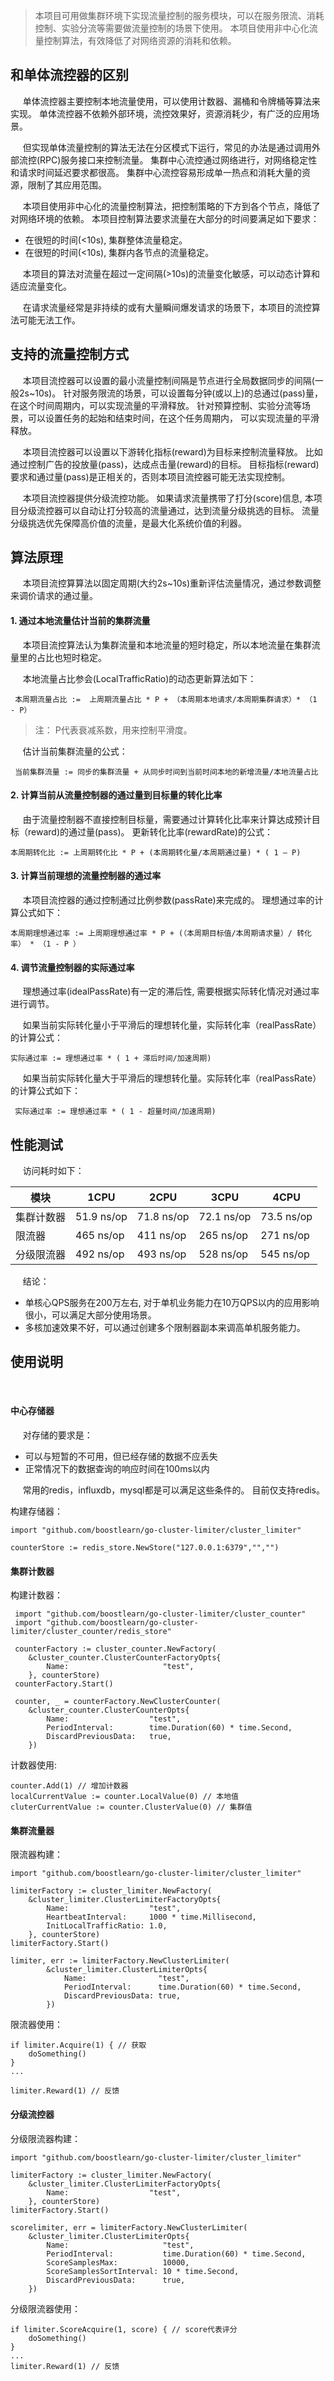 >本项目可用做集群环境下实现流量控制的服务模块，可以在服务限流、消耗控制、实验分流等需要做流量控制的场景下使用。
本项目使用非中心化流量控制算法，有效降低了对网络资源的消耗和依赖。

## 和单体流控器的区别
&nbsp;&nbsp;&nbsp;&nbsp;
单体流控器主要控制本地流量使用，可以使用计数器、漏桶和令牌桶等算法来实现。
单体流控器不依赖外部环境，流控效果好，资源消耗少，有广泛的应用场景。

&nbsp;&nbsp;&nbsp;&nbsp;
但实现单体流量控制的算法无法在分区模式下运行，常见的办法是通过调用外部流控(RPC)服务接口来控制流量。
集群中心流控通过网络进行，对网络稳定性和请求时间延迟要求都很高。
集群中心流控容易形成单一热点和消耗大量的资源，限制了其应用范围。

&nbsp;&nbsp;&nbsp;&nbsp;
本项目使用非中心化的流量控制算法，把控制策略的下方到各个节点，降低了对网络环境的依赖。
本项目控制算法要求流量在大部分的时间要满足如下要求：
 * 在很短的时间(<10s), 集群整体流量稳定。 
 * 在很短的时间(<10s), 集群内各节点的流量稳定。
 
&nbsp;&nbsp;&nbsp;&nbsp;
本项目的算法对流量在超过一定间隔(>10s)的流量变化敏感，可以动态计算和适应流量变化。

&nbsp;&nbsp;&nbsp;&nbsp;
在请求流量经常是非持续的或有大量瞬间爆发请求的场景下，本项目的流控算法可能无法工作。

## 支持的流量控制方式
&nbsp;&nbsp;&nbsp;&nbsp;
本项目流控器可以设置的最小流量控制间隔是节点进行全局数据同步的间隔(一般2s~10s)。
针对服务限流的场景，可以设置每分钟(或以上)的总通过(pass)量，在这个时间周期内，可以实现流量的平滑释放。
针对预算控制、实验分流等场景，可以设置任务的起始和结束时间，在这个任务周期内， 可以实现流量的平滑释放。

&nbsp;&nbsp;&nbsp;&nbsp;
本项目流控器可以设置以下游转化指标(reward)为目标来控制流量释放。
比如通过控制广告的投放量(pass)，达成点击量(reward)的目标。
目标指标(reward)要求和通过量(pass)是正相关的，否则本项目流控器可能无法实现控制。

&nbsp;&nbsp;&nbsp;&nbsp;
本项目流控器提供分级流控功能。
如果请求流量携带了打分(score)信息, 本项目分级流控器可以自动让打分较高的流量通过，达到流量分级挑选的目标。
流量分级挑选优先保障高价值的流量，是最大化系统价值的利器。

## 算法原理
&nbsp;&nbsp;&nbsp;&nbsp;
本项目流控算算法以固定周期(大约2s~10s)重新评估流量情况，通过参数调整来调价请求的通过量。

#### 1. 通过本地流量估计当前的集群流量
&nbsp;&nbsp;&nbsp;&nbsp;
本项目流控算法认为集群流量和本地流量的短时稳定，所以本地流量在集群流量里的占比也短时稳定。
 
&nbsp;&nbsp;&nbsp;&nbsp;
本地流量占比参会(LocalTrafficRatio)的动态更新算法如下：

     本周期流量占比 :=  上周期流量占比 * P + （本周期本地请求/本周期集群请求）* （1 - P）
     

> 注： P代表衰减系数，用来控制平滑度。

&nbsp;&nbsp;&nbsp;&nbsp;
估计当前集群流量的公式：

     当前集群流量 := 同步的集群流量 + 从同步时间到当前时间本地的新增流量/本地流量占比

#### 2. 计算当前从流量控制器的通过量到目标量的转化比率
&nbsp;&nbsp;&nbsp;&nbsp;
由于流量控制器不直接控制目标量，需要通过计算转化比率来计算达成预计目标（reward)的通过量(pass)。
更新转化比率(rewardRate)的公式：

    本周期转化比 := 上周期转化比 * P + (本周期转化量/本周期通过量) * ( 1 – P)

#### 3. 计算当前理想的流量控制器的通过率
&nbsp;&nbsp;&nbsp;&nbsp;
本项目流控器的通过控制通过比例参数(passRate)来完成的。
理想通过率的计算公式如下：

    本周期理想通过率 := 上周期理想通过率 * P + (（本周期目标值/本周期请求量）/ 转化率） * （1 - P ） 

#### 4. 调节流量控制器的实际通过率
&nbsp;&nbsp;&nbsp;&nbsp;
理想通过率(idealPassRate)有一定的滞后性, 需要根据实际转化情况对通过率进行调节。

&nbsp;&nbsp;&nbsp;&nbsp;
如果当前实际转化量小于平滑后的理想转化量，实际转化率（realPassRate）的计算公式：

    实际通过率 := 理想通过率 * ( 1 + 滞后时间/加速周期)

&nbsp;&nbsp;&nbsp;&nbsp;
如果当前实际转化量大于平滑后的理想转化量。实际转化率（realPassRate）的计算公式如下：

     实际通过率 := 理想通过率 * ( 1 - 超量时间/加速周期)

## 性能测试
&nbsp;&nbsp;&nbsp;&nbsp;
访问耗时如下：

|模块|1CPU|2CPU|3CPU|4CPU|
|----|----|----|----|---|
|集群计数器|51.9 ns/op|71.8 ns/op|72.1 ns/op|73.5 ns/op|
|限流器|465 ns/op|411 ns/op|265 ns/op|271 ns/op|
|分级限流器|492 ns/op|493 ns/op|528 ns/op|545 ns/op|

&nbsp;&nbsp;&nbsp;&nbsp;
结论： 
* 单核心QPS服务在200万左右, 对于单机业务能力在10万QPS以内的应用影响很小，可以满足大部分使用场景。
* 多核加速效果不好，可以通过创建多个限制器副本来调高单机服务能力。

## 使用说明
&nbsp;&nbsp;&nbsp;&nbsp;

#### 中心存储器
&nbsp;&nbsp;&nbsp;&nbsp;
对存储的要求是：
* 可以与短暂的不可用，但已经存储的数据不应丢失
* 正常情况下的数据查询的响应时间在100ms以内

&nbsp;&nbsp;&nbsp;&nbsp;
常用的redis，influxdb，mysql都是可以满足这些条件的。
目前仅支持redis。

构建存储器：

    import "github.com/boostlearn/go-cluster-limiter/cluster_limiter"
    
    counterStore := redis_store.NewStore("127.0.0.1:6379","","")

#### 集群计数器
构建计数器：

     import "github.com/boostlearn/go-cluster-limiter/cluster_counter"
     import "github.com/boostlearn/go-cluster-limiter/cluster_counter/redis_store"
     	
     counterFactory := cluster_counter.NewFactory(
    	&cluster_counter.ClusterCounterFactoryOpts{
    		Name:                     "test",
    	}, counterStore)
     counterFactory.Start()
    
     counter, _ = counterFactory.NewClusterCounter(
    	&cluster_counter.ClusterCounterOpts{
    		Name:                  "test",
    		PeriodInterval:        time.Duration(60) * time.Second,
    		DiscardPreviousData:   true,
    	})
    
计数器使用: 

    counter.Add(1) // 增加计数器
    localCurrentValue := counter.LocalValue(0) // 本地值
    cluterCurrentValue := counter.ClusterValue(0) // 集群值
    
#### 集群流量器
限流器构建：
    
    import "github.com/boostlearn/go-cluster-limiter/cluster_limiter"
    
    limiterFactory := cluster_limiter.NewFactory(
    	&cluster_limiter.ClusterLimiterFactoryOpts{
    		Name:                  "test",
    		HeartbeatInterval:     1000 * time.Millisecond,
    		InitLocalTrafficRatio: 1.0,
    	}, counterStore)
    limiterFactory.Start()
    
    limiter, err := limiterFactory.NewClusterLimiter(
    		&cluster_limiter.ClusterLimiterOpts{
    			Name:                "test",
    			PeriodInterval:      time.Duration(60) * time.Second,
    			DiscardPreviousData: true,
    		})

限流器使用：
    
    if limiter.Acquire(1) { // 获取
    	doSomething()
    }
    ...
    
    limiter.Reward(1) // 反馈


#### 分级流控器
分级限流器构建：

    import "github.com/boostlearn/go-cluster-limiter/cluster_limiter"
    
    limiterFactory := cluster_limiter.NewFactory(
    	&cluster_limiter.ClusterLimiterFactoryOpts{
    		Name:                  "test",
    	}, counterStore)
    limiterFactory.Start()
    
    scorelimiter, err = limiterFactory.NewClusterLimiter(
    	&cluster_limiter.ClusterLimiterOpts{
    		Name:                     "test",
    		PeriodInterval:           time.Duration(60) * time.Second,
    		ScoreSamplesMax:          10000,
    		ScoreSamplesSortInterval: 10 * time.Second,
    		DiscardPreviousData:      true,
    	})
    		
分级限流器使用：
    
    if limiter.ScoreAcquire(1, score) { // score代表评分
    	doSomething()
    }
    ...
    limiter.Reward(1) // 反馈